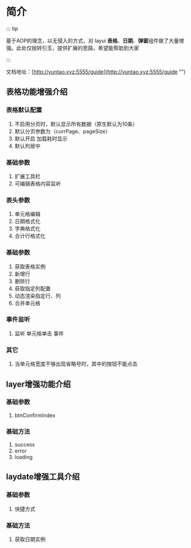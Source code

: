 # 简介

::: tip

基于AOP的理念，以无侵入的方式，对 layui **表格**、**日期**、**弹窗**组件做了大量增强。此处仅抛转引玉，提供扩展的思路，希望能帮助到大家

:::

文档地址：[http://yuntao.xyz:5555/guide](http://yuntao.xyz:5555/guide "")

## 表格功能增强介绍

### 表格默认配置

1. 不启用分页时，默认显示所有数据（原生默认为10条） 
2. 默认分页参数为（currPage、pageSize）
3. 默认开启 加载耗时显示
4. 默认列居中

### 基础参数

1. 扩展工具栏
2. 可编辑表格内容监听

### 表头参数

1. 单元格编辑
2. 日期格式化
3. 字典格式化
4. 合计行格式化

### 基础参数

1. 获取表格实例 
2. 新增行
3. 删除行
4. 获取指定列配置
5. 动态渲染指定行、列
6. 合并单元格

### 事件监听

1. 监听 单元格单击 事件

### 其它

1. 当单元格宽度不够出现省略号时，其中的按钮不能点击

## layer增强功能介绍

### 基础参数

1. btnConfirmIndex

### 基础方法

1. success
2. error
3. loading

## laydate增强工具介绍



### 基础参数

1. 快捷方式

### 基础方法

1. 获取日期实例







‌
